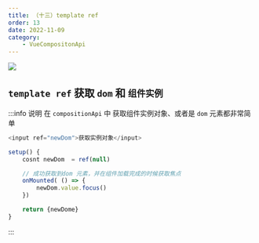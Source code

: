 ```yaml
---
title: （十三）template ref
order: 13
date: 2022-11-09
category:
    - VueCompositonApi
---
```


![](https://image.zswei.xyz/img/202211121817662.webp)

## `template ref` 获取 `dom` 和 `组件实例` 
:::info 说明
在 `compositionApi` 中 获取组件实例对象、或者是 `dom` 元素都非常简单
```js
<input ref="newDom">获取实例对象</input>

setup() {
    cosnt newDom  = ref(null)

    // 成功获取到dom 元素，并在组件加载完成的时候获取焦点
    onMounted( () => {
        newDom.value.focus()
    })

    return {newDome}
}
```
:::
